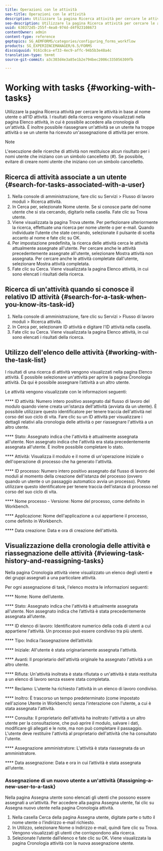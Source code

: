 ```yaml
---
title: Operazioni con le attività
seo-title: Operazioni con le attività
description: Utilizzare la pagina Ricerca attività per cercare le attività in base al nome utente o all'ID attività. Ulteriori informazioni sull'utilizzo delle attività.
seo-description: Utilizzare la pagina Ricerca attività per cercare le attività in base al nome utente o all'ID attività. Ulteriori informazioni sull'utilizzo delle attività.
uuid: 630372d5-255f-4ea8-974d-d4f923108673
contentOwner: admin
content-type: reference
geptopics: SG_AEMFORMS/categories/configuring_forms_workflow
products: SG_EXPERIENCEMANAGER/6.5/FORMS
discoiquuid: 9161c8ca-ef33-4ec9-affc-94b5b3e48a4c
translation-type: tm+mt
source-git-commit: a3c303d4e3a85e1b2e794bec2006c335056309fb

---
```



# Working with tasks {#working-with-tasks}

Utilizzare la pagina Ricerca attività per cercare le attività in base al nome utente o all&#39;ID attività. I risultati della ricerca vengono visualizzati nella pagina Elenco attività, in cui è possibile accedere alla cronologia di un&#39;attività. È inoltre possibile riassegnare un&#39;attività se un utente ha troppe attività o se un utente ha ricevuto un&#39;assegnazione di attività per errore.

>[!NOTE]
>
>L&#39;esecuzione delle ricerche di attività non restituisce alcun risultato per i nomi utente che iniziano con un simbolo cancelletto (#). Se possibile, evitare di creare nomi utente che iniziano con un simbolo cancelletto.

## Ricerca di attività associate a un utente {#search-for-tasks-associated-with-a-user}

1. Nella console di amministrazione, fare clic su Servizi > Flusso di lavoro moduli > Ricerca attività.
1. In Cerca per, selezionate Nome utente. Se si conosce parte del nome utente che si sta cercando, digitarlo nella casella. Fate clic su Trova utente.
1. Viene visualizzata la pagina Trova utente. Per perfezionare ulteriormente la ricerca, effettuate una ricerca per nome utente o per e-mail. Quando individuate l’utente che state cercando, selezionate il pulsante di scelta accanto al nome e fate clic su OK.
1. Per impostazione predefinita, la ricerca delle attività cerca le attività attualmente assegnate all&#39;utente. Per cercare anche le attività precedentemente assegnate all&#39;utente, selezionare Mostra attività non assegnata. Per cercare anche le attività completate dall&#39;utente, selezionare Mostra attività completata.
1. Fate clic su Cerca. Viene visualizzata la pagina Elenco attività, in cui sono elencati i risultati della ricerca.

## Ricerca di un&#39;attività quando si conosce il relativo ID attività {#search-for-a-task-when-you-know-its-task-id}

1. Nella console di amministrazione, fare clic su Servizi > Flusso di lavoro moduli > Ricerca attività.
1. In Cerca per, selezionare ID attività e digitare l&#39;ID attività nella casella.
1. Fate clic su Cerca. Viene visualizzata la pagina Elenco attività, in cui sono elencati i risultati della ricerca.

## Utilizzo dell&#39;elenco delle attività {#working-with-the-task-list}

I risultati di una ricerca di attività vengono visualizzati nella pagina Elenco attività. È possibile selezionare un&#39;attività per aprire la pagina Cronologia attività. Da qui è possibile assegnare l’attività a un altro utente.

Le attività vengono visualizzate con le informazioni seguenti:

**** ID attività: Numero intero positivo assegnato dal flusso di lavoro del modulo quando viene creata un&#39;istanza dell&#39;attività (avviata da un utente). È possibile utilizzare questo identificatore per tenere traccia dell&#39;attività nel corso del suo ciclo di vita. Fare clic su un ID attività per visualizzare i dettagli relativi alla cronologia delle attività o per riassegnare l&#39;attività a un altro utente.

**** Stato: Assegnato indica che l&#39;attività è attualmente assegnata all&#39;utente. Non assegnato indica che l&#39;attività era stata precedentemente assegnata all&#39;utente. È inoltre possibile completare lo stato.

**** Attività: Visualizza il modulo e il nome di un&#39;operazione iniziale o dell&#39;operazione di processo che ha generato l&#39;attività.

**** ID processo: Numero intero positivo assegnato dal flusso di lavoro dei moduli al momento della creazione dell&#39;istanza del processo (ovvero quando un utente o un passaggio automatico avvia un processo). Potete utilizzare questo identificatore per tenere traccia dell’istanza di processo nel corso del suo ciclo di vita.

**** Nome processo - Versione: Nome del processo, come definito in Workbench.

**** Applicazione: Nome dell&#39;applicazione a cui appartiene il processo, come definito in Workbench.

**** Data creazione: Data e ora di creazione dell&#39;attività.

## Visualizzazione della cronologia delle attività e riassegnazione delle attività {#viewing-task-history-and-reassigning-tasks}

Nella pagina Cronologia attività viene visualizzato un elenco degli utenti e dei gruppi assegnati a una particolare attività.

Per ogni assegnazione di task, l&#39;elenco mostra le informazioni seguenti:

**** Nome: Nome dell’utente.

**** Stato: Assegnato indica che l&#39;attività è attualmente assegnata all&#39;utente. Non assegnato indica che l’attività è stata precedentemente assegnata all’utente.

**** ID elenco di lavoro: Identificatore numerico della coda di utenti a cui appartiene l&#39;attività. Un processo può essere condiviso tra più utenti.

**** Tipo: Indica l’assegnazione dell’attività:

**** Iniziale: All&#39;utente è stata originariamente assegnata l&#39;attività.

**** Avanti: Il proprietario dell&#39;attività originale ha assegnato l&#39;attività a un altro utente.

**** Rifiuta: Un&#39;attività inoltrata è stata rifiutata o un&#39;attività è stata restituita a un elenco di lavoro senza essere stata completata.

**** Reclamo: L&#39;utente ha richiesto l&#39;attività in un elenco di lavoro condiviso.

**** Inoltro: È trascorso un tempo predeterminato (come impostato nell&#39;azione Utente in Workbench) senza l&#39;interazione con l&#39;utente, a cui è stata assegnata l&#39;attività.

**** Consulta: Il proprietario dell&#39;attività ha inoltrato l&#39;attività a un altro utente per la consultazione, che può aprire il modulo, salvare i dati, modificare gli allegati e le note, ma non può completare il passaggio. L&#39;utente deve restituire l&#39;attività al proprietario dell&#39;attività che ha consultato l&#39;utente.

**** Assegnazione amministratore: L&#39;attività è stata riassegnata da un amministratore.

**** Data assegnazione: Data e ora in cui l’attività è stata assegnata all’utente.

### Assegnazione di un nuovo utente a un&#39;attività {#assigning-a-new-user-to-a-task}

Nella pagina Assegna utente sono elencati gli utenti che possono essere assegnati a un’attività. Per accedere alla pagina Assegna utente, fai clic su Assegna nuovo utente nella pagina Cronologia attività.

1. Nella casella Cerca della pagina Assegna utente, digitate parte o tutto il nome utente o l’indirizzo e-mail richiesto.
1. In Utilizzo, selezionare Nome o Indirizzo e-mail, quindi fare clic su Trova. Vengono visualizzati gli utenti che corrispondono alla ricerca.
1. Selezionate l’utente dall’elenco e fate clic su OK. Viene visualizzata la pagina Cronologia attività con la nuova assegnazione utente.

